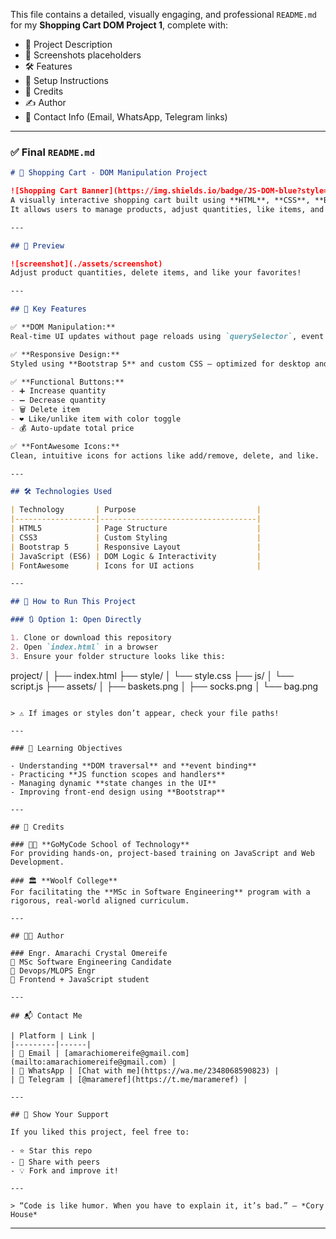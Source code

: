 This file contains a detailed, visually engaging, and professional `README.md` for my **Shopping Cart DOM Project 1**, complete with:

* 🎯 Project Description
* 📸 Screenshots placeholders
* 🛠 Features
* 🚀 Setup Instructions
* 🙌 Credits
* ✍️ Author
* 🔗 Contact Info (Email, WhatsApp, Telegram links)

---

### ✅ Final `README.md`

```markdown
# 🛒 Shopping Cart - DOM Manipulation Project

![Shopping Cart Banner](https://img.shields.io/badge/JS-DOM-blue?style=for-the-badge&logo=javascript)  
A visually interactive shopping cart built using **HTML**, **CSS**, **Bootstrap**, and **Vanilla JavaScript**.  
It allows users to manage products, adjust quantities, like items, and dynamically see the updated total.

---

## 📸 Preview

![screenshot](./assets/screenshot)  
Adjust product quantities, delete items, and like your favorites!

---

## 🧩 Key Features

✅ **DOM Manipulation:**  
Real-time UI updates without page reloads using `querySelector`, event listeners, and dynamic classes.

✅ **Responsive Design:**  
Styled using **Bootstrap 5** and custom CSS — optimized for desktop and mobile.

✅ **Functional Buttons:**
- ➕ Increase quantity
- ➖ Decrease quantity
- 🗑️ Delete item
- ❤️ Like/unlike item with color toggle
- 💰 Auto-update total price

✅ **FontAwesome Icons:**  
Clean, intuitive icons for actions like add/remove, delete, and like.

---

## 🛠 Technologies Used

| Technology       | Purpose                           |
|------------------|-----------------------------------|
| HTML5            | Page Structure                    |
| CSS3             | Custom Styling                    |
| Bootstrap 5      | Responsive Layout                 |
| JavaScript (ES6) | DOM Logic & Interactivity         |
| FontAwesome      | Icons for UI actions              |

---

## 🧪 How to Run This Project

### 🔃 Option 1: Open Directly

1. Clone or download this repository
2. Open `index.html` in a browser
3. Ensure your folder structure looks like this:

```

project/
│
├── index.html
├── style/
│   └── style.css
├── js/
│   └── script.js
├── assets/
│   ├── baskets.png
│   ├── socks.png
│   └── bag.png

```

> ⚠️ If images or styles don’t appear, check your file paths!

---

### 🧠 Learning Objectives

- Understanding **DOM traversal** and **event binding**
- Practicing **JS function scopes and handlers**
- Managing dynamic **state changes in the UI**
- Improving front-end design using **Bootstrap**

---

## 🙌 Credits

### 👨‍🏫 **GoMyCode School of Technology**  
For providing hands-on, project-based training on JavaScript and Web Development.

### 🏛 **Woolf College**  
For facilitating the **MSc in Software Engineering** program with a rigorous, real-world aligned curriculum.

---

## 👩‍💻 Author

### Engr. Amarachi Crystal Omereife  
🔹 MSc Software Engineering Candidate  
🔹 Devops/MLOPS Engr
🔹 Frontend + JavaScript student 

---

## 📬 Contact Me

| Platform | Link |
|---------|------|
| 📧 Email | [amarachiomereife@gmail.com](mailto:amarachiomereife@gmail.com) |
| 💬 WhatsApp | [Chat with me](https://wa.me/2348068590823) |
| 📡 Telegram | [@marameref](https://t.me/marameref) |

---

## 🌟 Show Your Support

If you liked this project, feel free to:

- ⭐ Star this repo
- 📌 Share with peers
- 💡 Fork and improve it!

---

> “Code is like humor. When you have to explain it, it’s bad.” – *Cory House*
```

---

